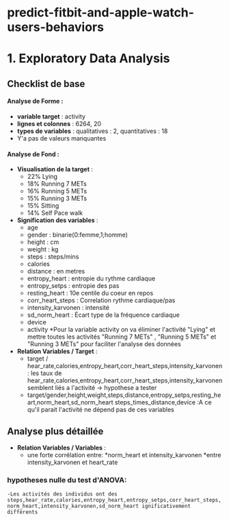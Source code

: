 # predict-fitbit-and-apple-watch-users-behaviors

# 1. Exploratory Data Analysis
## Checklist de base
#### Analyse de Forme :
- **variable target** : activity
- **lignes et colonnes** : 6264, 20
- **types de variables** : qualitatives : 2, quantitatives : 18
- Y'a pas de valeurs manquantes
#### Analyse de Fond :
- **Visualisation de la target** :
    - 22% Lying
    - 18% Running 7 METs
    - 16% Running 5 METs
    - 15% Running 3 METs
    - 15% Sitting
    - 14% Self Pace walk
- **Signification des variables** :
    - age
    - gender : binarie(0:femme,1;homme)
    - height : cm
    - weight : kg
    - steps  : steps/mins
    - calories
    - distance : en metres
    - entropy_heart : entropie du rythme cardiaque
    - entropy_setps : entropie des pas
    - resting_heart : 10e centile du coeur en repos
    - corr_heart_steps : Correlation rythme cardiaque/pas
    - intensity_karvonen : intensité 
    - sd_norm_heart : Écart type de la fréquence cardiaque
    - device
    - activity
  *Pour la variable activity on va éliminer l'activité "Lying" et mettre toutes les activités "Running 7 METs" , "Running 5 METs" et "Running 3 METs" pour faciliter l'analyse des données
- **Relation Variables / Target** :
    - target / hear_rate,calories,entropy_heart,corr_heart_steps,intensity_karvonen : les taux de hear_rate,calories,entropy_heart,corr_heart_steps,intensity_karvonen semblent liés a l'activité -> hypothese a tester
    - target/gender,height,weight,steps,distance,entropy_setps,resting_heart,norm_heart,sd_norm_heart	steps_times_distance,device :A ce qu'il parait l'activité ne dépend pas de ces variables
## Analyse plus détaillée

- **Relation Variables / Variables** :
    - une forte corrélation entre:
    *norm_heart et intensity_karvonen
    *entre intensity_karvonen et heart_rate
    
### hypotheses nulle du test d'ANOVA: 

    -Les activités des individus ont des steps,hear_rate,calories,entropy_heart,entropy_setps,corr_heart_steps,
    norm_heart,intensity_karvonen,sd_norm_heart ignificativement différents
    
